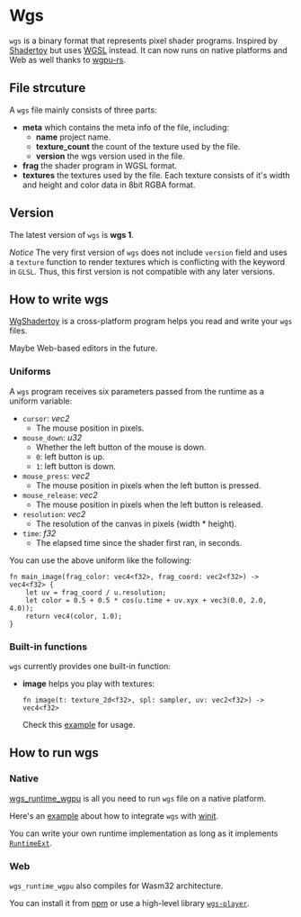 # Wgs

`wgs` is a binary format that represents pixel shader programs. Inspired by [Shadertoy](https://www.shadertoy.com/) but uses [WGSL](https://www.w3.org/TR/WGSL/) instead. It can now runs on native platforms and Web as well thanks to [wgpu-rs](https://wgpu.rs/).

## File strcuture

A `wgs` file mainly consists of three parts:

- **meta** which contains the meta info of the file, including:
  - **name** project name.
  - **texture_count** the count of the texture used by the file.
  - **version** the wgs version used in the file.
- **frag** the shader program in WGSL format.
- **textures** the textures used by the file. Each texture consists of it's width and height and color data in 8bit RGBA format.

## Version

The latest version of `wgs` is **wgs 1**.

_Notice_ The very first version of `wgs` does not include `version` field and uses a `texture` function to render textures which is conflicting with the keyword in `GLSL`. Thus, this first version is not compatible with any later versions.

## How to write wgs

[WgShadertoy](https://github.com/fralonra/wgshadertoy) is a cross-platform program helps you read and write your `wgs` files.

Maybe Web-based editors in the future.

### Uniforms

A `wgs` program receives six parameters passed from the runtime as a uniform variable:

- `cursor`: _vec2<f32>_
  - The mouse position in pixels.
- `mouse_down`: _u32_
  - Whether the left button of the mouse is down.
  - `0`: left button is up.
  - `1`: left button is down.
- `mouse_press`: _vec2<f32>_
  - The mouse position in pixels when the left button is pressed.
- `mouse_release`: _vec2<f32>_
  - The mouse position in pixels when the left button is released.
- `resolution`: _vec2<f32>_
  - The resolution of the canvas in pixels (width \* height).
- `time`: _f32_
  - The elapsed time since the shader first ran, in seconds.

You can use the above uniform like the following:

```wgsl
fn main_image(frag_color: vec4<f32>, frag_coord: vec2<f32>) -> vec4<f32> {
    let uv = frag_coord / u.resolution;
    let color = 0.5 + 0.5 * cos(u.time + uv.xyx + vec3(0.0, 2.0, 4.0));
    return vec4(color, 1.0);
}
```

### Built-in functions

`wgs` currently provides one built-in function:

- **image** helps you play with textures:

  ```wgsl
  fn image(t: texture_2d<f32>, spl: sampler, uv: vec2<f32>) -> vec4<f32>
  ```

  Check this [example](https://github.com/fralonra/wgs/tree/master/examples/examples/texture) for usage.

## How to run wgs

### Native

[wgs_runtime_wgpu](https://github.com/fralonra/wgs/tree/master/crates/wgs_runtime_wgpu) is all you need to run `wgs` file on a native platform.

Here's an [example](https://github.com/fralonra/wgs/tree/master/crates/winit_demo) about how to integrate `wgs` with [winit](https://github.com/rust-windowing/winit).

You can write your own runtime implementation as long as it implements [`RuntimeExt`](https://github.com/fralonra/wgs/blob/master/crates/wgs_runtime_base/src/runtime.rs).

### Web

`wgs_runtime_wgpu` also compiles for Wasm32 architecture.

You can install it from [npm](https://www.npmjs.com/package/wgs-runtime-wgpu) or use a high-level library [`wgs-player`](https://github.com/fralonra/wgs-player).
